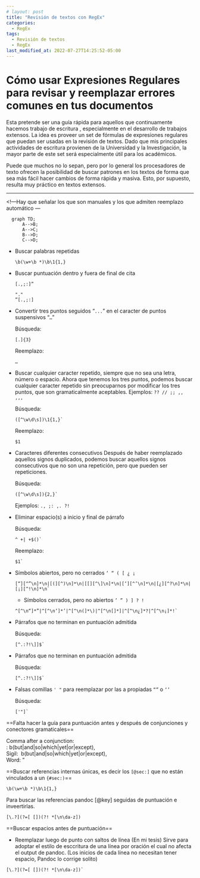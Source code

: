 ```yaml
---
# layout: post
title: "Revisión de textos con RegEx"
categories:
  - RegEx
tags:
  - Revisión de textos
  - RegEx
last_modified_at: 2022-07-27T14:25:52-05:00
---
```



# Cómo usar Expresiones Regulares para revisar y reemplazar errores comunes en tus documentos

Esta pretende ser una guía rápida para aquellos que continuamente hacemos trabajo de escritura , especialmente en el desarrollo de trabajos extensos. La idea es proveer un set de fórmulas de expresiones regulares que puedan ser usadas en la revisión de textos. Dado que mis principales actividades de escritura provienen de la Universidad y la Investigación, la mayor parte de este set será especialmente útil para los académicos. 

Puede que muchos no lo sepan, pero por lo general los procesadores de texto ofrecen la posibilidad de buscar patrones en los textos de forma que sea más fácil hacer cambios de forma rápida y masiva. Esto, por supuesto, resulta muy práctico en textos extensos.

---

<!—Hay que señalar los que son manuales y los que admiten reemplazo automático —


```mermaid
  graph TD;
      A-->B;
      A-->C;
      B-->D;
      C-->D;
```


- Buscar palabras repetidas
    ```
    \b(\w+\b *)\b\1{1,}
    ```


- Buscar puntuación dentro y fuera de final de cita
    ```
    [.,;:]”
    ```
    
    ```
    "."
    ”[.,;:]
    ```

- Convertir tres puntos seguidos “`...`” en el caracter de puntos suspensivos “`…`”

  Búsqueda: 
  ```"."
  [.]{3}
  ```

  Reemplazo: 
  ```
  …
  ```

- Buscar cualquier caracter repetido, siempre que no sea una letra, número o espacio.
  Ahora que tenemos los tres puntos, podemos buscar cualquier caracter repetido sin preocuparnos por modificar los tres puntos, que son gramaticalmente aceptables. Ejemplos: `?? // ;; ,, ,,, `

  Búsqueda: 
  ```
  ([^\w\d\s])\1{1,}`
  ```
  Reemplazo: 
  ```
  $1
  ```

- Caracteres diferentes consecutivos 
  Después de haber reemplazado aquellos signos duplicados, podemos buscar aquellos signos consecutivos que no son una repetición, pero que pueden ser repeticiones.

  Búsqueda:
  ```
  ([^\w\d\s]){2,}`
  ```

  Ejemplos: `., ;: ,. ?!` 

- Eliminar espacio(s) a inicio y final de párrafo

  Búsqueda:
  ```
  ^ +| +$()`
  ```

  Reemplazo: 
  ```
  $1`
  ```

- Símbolos abiertos, pero no cerrados `‘ “ ( [ ¿ ¡`

  ```
  [“][^”\n]*\n|[(][^)\n]*\n|[[][^\]\n]*\n|[‘][^’\n]*\n|[¿][^?\n]*\n|[¡][^!\n]*\n`
  ```

  - Símbolos cerrados, pero no abiertos `’ ” ) ] ? !`

  ```
  ^[^\n“]*”|^[^\n‘]*’|^[^\n(]*\)|^[^\n[]*]|^[^\n¿]*?|^[^\n¡]*!`
  ```

- Párrafos que no terminan en puntuación admitida

  Búsqueda:
  ```
  [^.:?!\]]$`
  ```

- Párrafos que no terminan en puntuación admitida

  Búsqueda: 
  ```
  [^.:?!\]]$`
  ```

- Falsas comillas `' "` para reemplazar por las a propiadas `“”` o `‘’`

  Búsqueda: 
  ```
  ['"]`
  ```



==Falta hacer la guía para puntuación antes y después de conjunciones y conectores gramaticales==

Comma after a conjunction:  
: b(but|and|so|which|yet|or|except),  
Sigil:  b(but|and|so|which|yet|or|except),  
Word: ”

==Buscar referencias internas únicas, es decir los `[@sec:]` que no están vinculados a un `{#sec:)`==

`\b(\w+\b *)\b\1{1,}`

Para buscar las referencias pandoc [@key] seguidas de puntuación e inveertirlas.
  ```
  [\.?](?=[ [])(?! *[\n\da-z])

  ```

==Buscar espacios antes de puntuación==

- Reemplazar luego de punto con saltos de línea (En mi tesis)
Sirve para adoptar el estilo de esccritura de una línea por oración el cual no afecta el output de pandoc. (Los inicios de cada línea no necesitan tener espacio, Pandoc lo corrige solito)

```
[\.?](?=[ [])(?! *[\n\da-z])`
```

